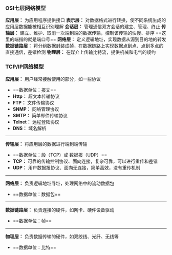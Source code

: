 ### OSI七层网络模型
**应用层：** 为应用程序提供接口
**表示层：** 对数据格式进行转换，使不同系统生成的应用层数据能被相互识别理解
**会话层：** 管理通信双方会话的建立、管理、终止
**传输层：** 建立、维护、取消一次端到端的数据传输，控制该传输的快慢、排序 ==这里的端指的就是端口号==
**网络层：** 定义逻辑地址，实现数据从源到目的地的转发
**数据链路层：** 将分组数据封装成帧，在数据链路上实现数据点到点、点到多点的直接通信，差错检测
**物理层：** 在媒介上传输比特流，提供机械和电气的规约

### TCP/IP网络模型
**应用层：** 用户经常接触使用的部分，如一些协议
- ==数据单位：报文==
- **Http：** 超文本传输协议
- **FTP：** 文件传输协议
- **SNMP：** 网络管理协议
- **SMTP：** 简单邮件传输协议
- **Telnet：** 远程登陆协议
- **DNS：** 域名解析
***
**传输层：** 将应用层的数据进行端到端传输
- ==数据单位：段（TCP）或 数据报（UDP）==
- **TCP：** 可靠的传输控制协议、面向连接，复杂可靠，可以进行重传和差错
- **UDP：** 用户数据报协议、面向无连接，简单高效，没有重传机制
***
**网络层：** 负责逻辑地址寻址，处理网络中的流动数据包
- ==数据单位：数据包==
***
**数据链路层：** 负责连接的硬件，如网卡、硬件设备驱动
- ==数据单位：帧==
***
**物理层：** 负责数据传输的硬件，如双绞线、光纤、无线等
- ==数据单位：比特==